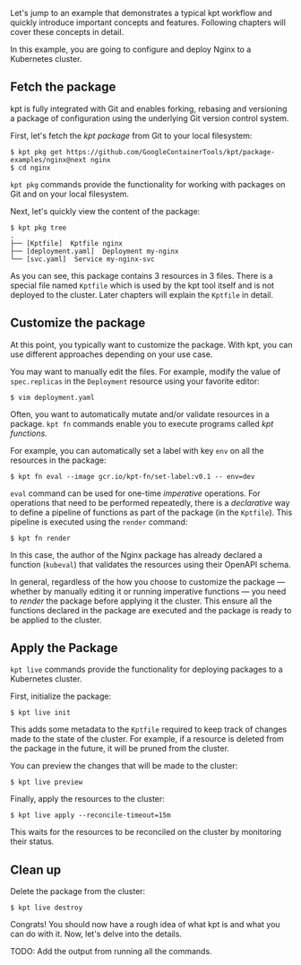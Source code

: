 Let's jump to an example that demonstrates a typical kpt workflow and quickly
introduce important concepts and features. Following chapters will cover these concepts in detail.

In this example, you are going to configure and deploy Nginx to a Kubernetes cluster.

## Fetch the package

kpt is fully integrated with Git and enables forking, rebasing and versioning a package of
configuration using the underlying Git version control system.

First, let's fetch the _kpt package_ from Git to your local filesystem:

```shell
$ kpt pkg get https://github.com/GoogleContainerTools/kpt/package-examples/nginx@next nginx
$ cd nginx
```

`kpt pkg` commands provide the functionality for working with packages on Git and on your local
filesystem.

Next, let's quickly view the content of the package:

```shell
$ kpt pkg tree
.
├── [Kptfile]  Kptfile nginx
├── [deployment.yaml]  Deployment my-nginx
└── [svc.yaml]  Service my-nginx-svc
```

As you can see, this package contains 3 resources in 3 files. There is a special file named
`Kptfile` which is used by the kpt tool itself and is not deployed to the cluster. Later chapters
will explain the `Kptfile` in detail.

## Customize the package

At this point, you typically want to customize the package. With kpt, you can use different
approaches depending on your use case.

You may want to manually edit the files. For example, modify the value of `spec.replicas`
in the `Deployment` resource using your favorite editor:

```shell
$ vim deployment.yaml
```

Often, you want to automatically mutate and/or validate resources in a package.
`kpt fn` commands enable you to execute programs called _kpt functions_.

For example, you can automatically set a label with key `env` on all the resources in the package:

```shell
$ kpt fn eval --image gcr.io/kpt-fn/set-label:v0.1 -- env=dev
```

`eval` command can be used for one-time _imperative_ operations. For operations that need to be
performed repeatedly, there is a _declarative_ way to define a pipeline of functions as part of the
package (in the `Kptfile`). This pipeline is executed using the `render` command:

```shell
$ kpt fn render
```

In this case, the author of the Nginx package has already declared a function (`kubeval`) that
validates the resources using their OpenAPI schema.

In general, regardless of the how you choose to customize the package — whether by manually editing
it or running imperative functions — you need to _render_ the package before applying it the
cluster. This ensure all the functions declared in the package are executed and the package is ready
to be applied to the cluster.

## Apply the Package

`kpt live` commands provide the functionality for deploying packages to a Kubernetes cluster.

First, initialize the package:

```shell
$ kpt live init
```

This adds some metadata to the `Kptfile` required to keep track of changes made to the state of the
cluster. For example, if a resource is deleted from the package in the future, it will be pruned
from the cluster.

You can preview the changes that will be made to the cluster:

```shell
$ kpt live preview
```

Finally, apply the resources to the cluster:

```shell
$ kpt live apply --reconcile-timeout=15m
```

This waits for the resources to be reconciled on the cluster by monitoring their status.

## Clean up

Delete the package from the cluster:

```shell
$ kpt live destroy
```

Congrats! You should now have a rough idea of what kpt is and what you can do with it.
Now, let's delve into the details.

TODO: Add the output from running all the commands.
